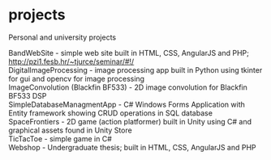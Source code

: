 # projects
Personal and university projects

BandWebSite - simple web site built in HTML, CSS, AngularJS and PHP; http://pzi1.fesb.hr/~tjurce/seminar/#!/    
DigitalImageProcessing - image processing app built in Python using tkinter for gui and opencv for image processing   
ImageConvolution (Blackfin BF533) - 2D image convolution for Blackfin BF533 DSP   
SimpleDatabaseManagmentApp - C# Windows Forms Application with Entity framework showing CRUD operations in SQL database   
SpaceFrontiers - 2D game (action platformer) built in Unity using C# and graphical assets found in Unity Store    
TicTacToe - simple game in C#   
Webshop - Undergraduate thesis; built in HTML, CSS, AngularJS and PHP   
